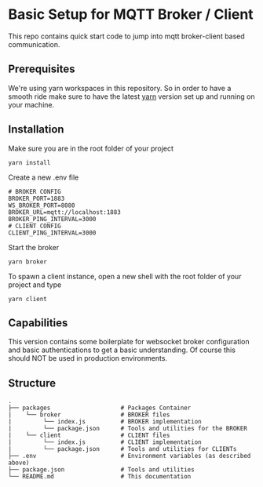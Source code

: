 Basic Setup for MQTT Broker / Client
=====================

This repo contains quick start code to jump into mqtt broker-client based communication.

Prerequisites
----------

We're using yarn workspaces in this repository. So in order to have a smooth ride make sure to have the latest [yarn](https://yarnpkg.com/getting-started/install) version set up and running on your machine.

Installation
----------

Make sure you are in the root folder of your project
```
yarn install
```

Create a new .env file

```
# BROKER CONFIG
BROKER_PORT=1883
WS_BROKER_PORT=8080
BROKER_URL=mqtt://localhost:1883
BROKER_PING_INTERVAL=3000
# CLIENT CONFIG
CLIENT_PING_INTERVAL=3000
```

Start the broker

```
yarn broker
```

To spawn a client instance, open a new shell with the root folder of your project and type

```
yarn client
```


Capabilities
------------

This version contains some boilerplate for websocket broker configuration and basic authentications to get a basic understanding. Of course this should NOT be used in production environments.

Structure
------------
```
.
├── packages                    # Packages Container
|    └── broker                 # BROKER files
|         └── index.js          # BROKER implementation
|         └── package.json      # Tools and utilities for the BROKER
|    └── client                 # CLIENT files
|         └── index.js          # CLIENT implementation
|         └── package.json      # Tools and utilities for CLIENTs
├── .env                        # Environment variables (as described above)
├── package.json                # Tools and utilities
└── README.md                   # This documentation
```
